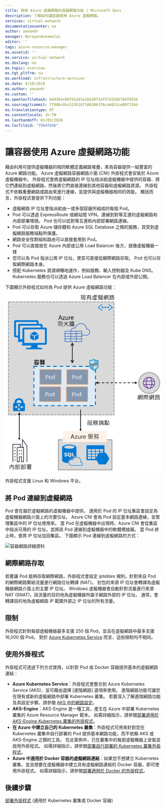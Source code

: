 ```yaml
---
title: 使用 Azure 虛擬網路的容器網路功能 | Microsoft Docs
description: 了解如何讓容器使用 Azure 虛擬網路。
services: virtual-network
documentationcenter: na
author: aanandr
manager: NarayanAnnamalai
editor: ''
tags: azure-resource-manager
ms.assetid: ''
ms.service: virtual-network
ms.devlang: na
ms.topic: overview
ms.tgt_pltfrm: na
ms.workload: infrastructure-services
ms.date: 9/18/2018
ms.author: aanandr
ms.custom: ''
ms.openlocfilehash: bdd364c097552d3a1b52073af97d33db70d78556
ms.sourcegitcommit: f788bc6bc524516f186386376ca6651ce80f334d
ms.translationtype: HT
ms.contentlocale: zh-TW
ms.lasthandoff: 01/03/2020
ms.locfileid: "75647436"
---
```

# <a name="enable-containers-to-use-azure-virtual-network-capabilities"></a>讓容器使用 Azure 虛擬網路功能

藉由利用可提供虛擬機器的相同軟體定義網路堆疊，來為容器提供一組豐富的 Azure 網路功能。 Azure 虛擬網路容器網路介面 (CNI) 外掛程式會安裝於 Azure 虛擬機器中。 外掛程式會將虛擬網路的 IP 位址指派給虛擬機器中提供的容器、將它們連結到虛擬網路，然後將它們直接連線到其他容器和虛擬網路資源。 外掛程式不依賴重疊網路或路由來進行連線，並提供與虛擬機器相同的效能。 概括而言，外掛程式會提供下列功能：

- 虛擬網路 IP 位址會指派給由一或多個容器所組成的每個 Pod。
- Pod 可以透過 ExpressRoute 或網站間 VPN，連線到對等互連的虛擬網路和內部部署環境。 Pod 也可以從對等互連和內部部署網路連線。
- Pod 可以存取 Azure 儲存體和 Azure SQL Database 之類的服務，其受到虛擬網路服務端點所保護。
- 網路安全性群組和路由可以直接套用到 Pod。
- Pod 可以直接放在 Azure 內部或公用 Load Balancer 後方，就像虛擬機器一樣
- 您可以為 Pod 指派公用 IP 位址，使其可直接從網際網路存取。 Pod 也可以存取網際網路本身。
- 搭配 Kubernetes 資源順暢地運作，例如服務、輸入控制器及 Kube DNS。 Kubernetes 服務也可以透過 Azure Load Balancer 在內部或外部公開。

下圖顯示外掛程式如何為 Pod 提供 Azure 虛擬網路功能：

![容器網路功能概觀](./media/container-networking/container-networking-overview.png)

外掛程式支援 Linux 和 Windows 平台。

## <a name="connecting-pods-to-a-virtual-network"></a>將 Pod 連線到虛擬網路

Pod 會在屬於虛擬網路的虛擬機器中提供。 適用於 Pod 的 IP 位址集區會設定為虛擬機器網路介面上的次要位址。 Azure CNI 會為 Pod 設定基本網路連線，並管理集區中的 IP 位址使用率。 當 Pod 在虛擬機器中出現時，Azure CNI 會從集區中指派可用的 IP 位址，並將該 Pod 連線到虛擬機器中的軟體橋接器。 當 Pod 終止時，會將 IP 位址加回集區。 下圖顯示 Pod 連線到虛擬網路的方式：

![容器網路詳細資料](./media/container-networking/container-networking-detail.png)

## <a name="internet-access"></a>網際網路存取

若要讓 Pod 能夠存取網際網路，外掛程式會設定 *iptables* 規則，針對來自 Pod 的網際網路繫結流量進行網路位址轉譯 (NAT)。 封包的來源 IP 位址會轉譯為虛擬機器網路介面上的主要 IP 位址。 Windows 虛擬機器會自動針對流量進行來源 NAT (SNAT)，該流量的目的地為虛擬機器所屬子網路外部的 IP 位址。 通常，會轉譯目的地為虛擬網路 IP 範圍外部之 IP 位址的所有流量。

## <a name="limits"></a>限制

外掛程式針對每部虛擬機器最多支援 250 個 Pod，並且在虛擬網路中最多支援 16,000 個 Pod。 對於 [Azure Kubernetes Service](../azure-resource-manager/management/azure-subscription-service-limits.md?toc=%2fazure%2fvirtual-network%2ftoc.json#azure-kubernetes-service-limits) 而言，這些限制均不相同。

## <a name="using-the-plug-in"></a>使用外掛程式

外掛程式可透過下列方式使用，以針對 Pod 或 Docker 容器提供基本的虛擬網路連結：

- **Azure Kubernetes Service**：外掛程式會整合到 Azure Kubernetes Service (AKS)，並可藉由選擇 [進階網路]  選項來使用。 進階網路功能可讓您在現有或新的虛擬網路中部署 Kubernetes 叢集。 若要深入了解進階網路功能及其設定步驟，請參閱 [AKS 中的網路設定](../aks/networking-overview.md?toc=%2fazure%2fvirtual-network%2ftoc.json)。
- **AKS-Engine**：AKS-Engine 是一種工具，產生在 Azure 中部署 Kubernetes 叢集的 Azure Resource Manager 範本。 如需詳細指示，請參閱[部署適用於 AKS-Engine Kubernetes 叢集的外掛程式](deploy-container-networking.md#deploy-the-azure-virtual-network-container-network-interface-plug-in)。
- **在 Azure 中建立自己的 Kubernetes 叢集**：外掛程式可用來針對您在 Kubernetes 叢集中自行部署的 Pod 提供基本網路功能，而不依賴 AKS 或 AKS-Engine 之類的工具。 在此案例中，已在叢集中的每部虛擬機器上安裝並啟用外掛程式。 如需詳細指示，請參閱[部署自行部署的 Kubernetes 叢集外掛程式](deploy-container-networking.md#deploy-plug-in-for-a-kubernetes-cluster)。
- **Azure 中適用於 Docker 容器的虛擬網路連結**：如果您不想建立 Kubernetes 叢集，並且想要在虛擬機器中建立具有虛擬網路連結的 Docker 容器，即可使用外掛程式。 如需詳細指示，請參閱[部署適用於 Docker 的外掛程式](deploy-container-networking.md#deploy-plug-in-for-docker-containers)。

## <a name="next-steps"></a>後續步驟

[部署外掛程式](deploy-container-networking.md) (適用於 Kubernetes 叢集或 Docker 容器)
